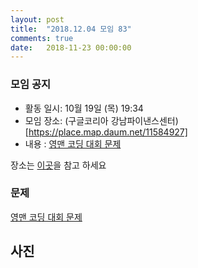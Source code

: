 ```yaml
---
layout: post
title:  "2018.12.04 모임 83"
comments: true
date:   2018-11-23 00:00:00
---
```


### 모임 공지

- 활동 일시: 10월 19일 (목) 19:34
- 모임 장소: (구글코리아 강남파이낸스센터)[https://place.map.daum.net/11584927]
- 내용 : [영맨 코딩 대회 문제](https://www.hackerrank.com/hello-my-friends)

장소는 [이곳](http://career.hpcnt.com/)을 참고 하세요

### 문제

[영맨 코딩 대회 문제](https://www.hackerrank.com/hello-my-friends)


## 사진
